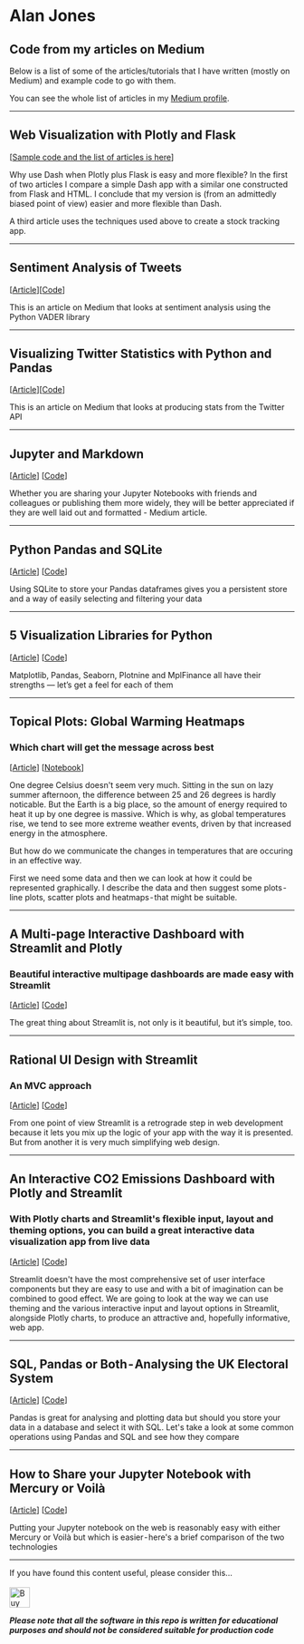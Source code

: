# Alan Jones
## Code from my articles on Medium
Below is a list of some of the articles/tutorials that I have written (mostly on Medium) and example code to go with them.

You can see the whole list of articles in my [Medium profile](https://jones-alan.medium.com/).

<hr/>


## Web Visualization with Plotly and Flask

[[Sample code and the list of articles is here](https://alanjones2.github.io/Flask-Plotly/)]

Why use Dash when Plotly plus Flask is easy and more flexible? In the first of two articles I compare a simple Dash app with a similar one constructed from Flask and HTML. I conclude that my version is (from an admittedly biased point of view) easier and more flexible than Dash.

A third article uses the techniques used above to create a stock tracking app. 
<hr/>
 

## Sentiment Analysis of Tweets

[[Article](https://towardsdatascience.com/sentiment-analysis-of-tweets-167d040f0583)][[Code](https://github.com/alanjones2/Article-code/blob/master/sentimentvader.py)]

This is an article on Medium that looks at sentiment analysis using the Python VADER library

<hr/>

## Visualizing Twitter Statistics with Python and Pandas

[[Article](https://towardsdatascience.com/visualizing-twitter-statistics-with-python-and-pandas-956125b369e5)][[Code](https://github.com/alanjones2/Article-code/blob/master/twitterstats-anon.py)]

This is an article on Medium that looks at producing stats from the Twitter API

<hr/>

## Jupyter and Markdown

[[Article](https://towardsdatascience.com/jupyter-and-markdown-cbc1f0ea6406)] [[Code](https://github.com/alanjones2/Article-code/blob/master/markdownref.ipynb)]

Whether you are sharing your Jupyter Notebooks with friends and colleagues or publishing them more widely, 
they will be better appreciated if they are well laid out and formatted - Medium article.

<hr/>

## Python Pandas and SQLite

[[Article](https://towardsdatascience.com/python-pandas-and-sqlite-a0e2c052456f)] [[Code](https://github.com/alanjones2/Alan-Jones-article-code/blob/master/sqlitepandas.ipynb)]

Using SQLite to store your Pandas dataframes gives you a persistent store and a way of easily selecting and filtering your data

<hr/>

## 5 Visualization Libraries for Python

[[Article](https://towardsdatascience.com/5-visualization-libraries-for-python-7705527bcf99)] [[Code](https://github.com/alanjones2/Article-code/blob/master/5vizlibs.ipynb)]

Matplotlib, Pandas, Seaborn, Plotnine and MplFinance all have their strengths — let’s get a feel for each of them

<hr/>

## Topical Plots: Global Warming Heatmaps
### Which chart will get the message across best

[[Article](https://towardsdatascience.com/topical-plots-global-warming-6b5fb80a0371)] [[Notebook](https://github.com/alanjones2/Alan-Jones-article-code/blob/master/globalw.ipynb)]

One degree Celsius doesn't seem very much. Sitting in the sun on lazy summer afternoon, the difference between 25 and 26 degrees is hardly noticable.
But the Earth is a big place, so the amount of energy required to heat it up by one degree is massive. Which is why, as global temperatures rise, we tend to see more extreme weather events, driven by that increased energy in the atmosphere.

But how do we communicate the changes in temperatures that are occuring in an effective way. 

First we need some data and then we can look at how it could be represented graphically. I describe the data and then suggest some plots - line plots, scatter plots and heatmaps - that might be suitable.
<hr/>

## A Multi-page Interactive Dashboard with Streamlit and Plotly
### Beautiful interactive multipage dashboards are made easy with Streamlit
[[Article](https://towardsdatascience.com/a-multi-page-interactive-dashboard-with-streamlit-and-plotly-c3182443871a)] [[Code](https://github.com/alanjones2/Alan-Jones-article-code/blob/master/sttest4.py)]

The great thing about Streamlit is, not only is it beautiful, but it’s simple, too.
<hr/>

## Rational UI Design with Streamlit
### An MVC approach
[[Article](https://towardsdatascience.com/rational-ui-design-with-streamlit-61619f7a6ea4)] [[Code](https://github.com/alanjones2/Alan-Jones-article-code/blob/master/rat1.py)]

From one point of view Streamlit is a retrograde step in web development because it lets you mix up the logic of your app with the way it is presented. But from another it is very much simplifying web design.
<hr/>

## An Interactive CO2 Emissions Dashboard with Plotly and  Streamlit
### With Plotly charts and Streamlit's flexible input, layout and theming options, you can build a great interactive data visualization app from live data
[[Article](https://towardsdatascience.com/an-interactive-co2-emissions-dashboard-with-plotly-and-streamlit-b0bd4ae80cc8)] [[Code](https://github.com/alanjones2/Alan-Jones-article-code/tree/master/streamlitdark)]

Streamlit doesn't have the most comprehensive set of user interface components but they are easy to use and with a bit of imagination can be combined to good effect.
We are going to look at the way we can use theming and the various interactive input and layout options in Streamlit, alongside Plotly charts, to produce an attractive and, hopefully informative, web app.
<hr/>

## SQL, Pandas or Both - Analysing the UK Electoral System
[[Article](#)] [[Code](https://github.com/alanjones2/Alan-Jones-article-code/tree/master/sqlpandas)]

Pandas is great for analysing and plotting data but should you store your data in a database and select it with SQL. Let's take a look at some common operations using Pandas and SQL and see how they compare
<hr/>

## How to Share your Jupyter Notebook with Mercury or Voilà
[[Article](#)] [[Code](https://github.com/alanjones2/Alan-Jones-article-code/tree/master/mercury)]

Putting your Jupyter notebook on the web is reasonably easy with either Mercury or Voilà but which is easier - here's a brief comparison of the two technologies
<hr/>
If you have found this content useful, please consider this... <br/><br/>
<a href='https://ko-fi.com/M4M64THKG' target='_blank'><img height='36' style='border:0px;height:36px;' src='https://cdn.ko-fi.com/cdn/kofi2.png?v=2' border='0' alt='Buy Me a Coffee at ko-fi.com' /></a>

__*Please note that all the software in this repo is written for educational purposes and should not be considered suitable for production code*__


